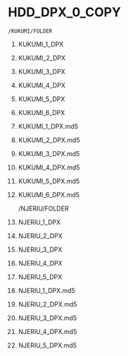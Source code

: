 # HDD_DPX_0_COPY
	/KUKUMI/FOLDER
1.	KUKUMI_1_DPX
2.	KUKUMI_2_DPX
3.	KUKUMI_3_DPX
4.	KUKUMI_4_DPX
5.	KUKUMI_5_DPX
6.	KUKUMI_6_DPX
7.	KUKUMI_1_DPX.md5
8.	KUKUMI_2_DPX.md5
9.	KUKUMI_3_DPX.md5
10.	KUKUMI_4_DPX.md5
11.	KUKUMI_5_DPX.md5
12.	KUKUMI_6_DPX.md5

	/NJERIU/FOLDER
1.	NJERIU_1_DPX
2.	NJERIU_2_DPX
3.	NJERIU_3_DPX
4.	NJERIU_4_DPX
5.	NJERIU_5_DPX
6.	NJERIU_1_DPX.md5
7.	NJERIU_2_DPX.md5
8.	NJERIU_3_DPX.md5
9.	NJERIU_4_DPX.md5
10.	NJERIU_5_DPX.md5
